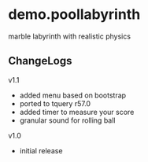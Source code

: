 demo.poollabyrinth
==================

marble labyrinth with realistic physics

## ChangeLogs

v1.1
* added menu based on bootstrap
* ported to tquery r57.0
* added timer to measure your score
* granular sound for rolling ball

v1.0
* initial release